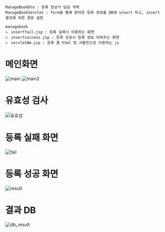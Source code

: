 ```
ManageBookDto : 등록 정보가 담길 객체
ManageBookServlet : form을 통해 받아온 등록 정보를 DB에 insert 하고, insert 결과에 따른 경로 설정

managebook
ㄴ insertfail.jsp : 등록 실패시 이동하는 화면
ㄴ insertsuccess.jsp : 등록 성공시 등록 정보 띄워주는 화면
ㄴ servletNm.jsp : 등록 폼 html 및 서블릿으로 이동하는 js
```

# 메인화면
![main](https://user-images.githubusercontent.com/41807132/136651012-b7849939-f89e-4d95-bcf6-dd1679dd4b4a.JPG)
![main2](https://user-images.githubusercontent.com/41807132/136651015-3bf54e09-2216-433e-a487-29c8317fde2a.JPG)

# 유효성 검사
![유효성](https://user-images.githubusercontent.com/41807132/136651020-64d3f5ce-c9b8-41b8-8825-94da2db131e9.JPG)

# 등록 실패 화면
![fail](https://user-images.githubusercontent.com/41807132/136651010-4332e15d-7f47-4607-b130-58494a2de614.JPG)

# 등록 성공 화면
![result](https://user-images.githubusercontent.com/41807132/136651016-f96e50e3-6586-4568-b211-588364b26f72.JPG)

# 결과 DB
![db_result](https://user-images.githubusercontent.com/41807132/136651005-f3512b51-b4ba-4ee9-a8c8-161bb1c45c39.JPG)

